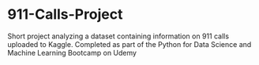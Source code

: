 # 911-Calls-Project
Short project analyzing a dataset containing information on 911 calls uploaded to Kaggle. Completed as part of the Python for Data Science and Machine Learning Bootcamp on Udemy

